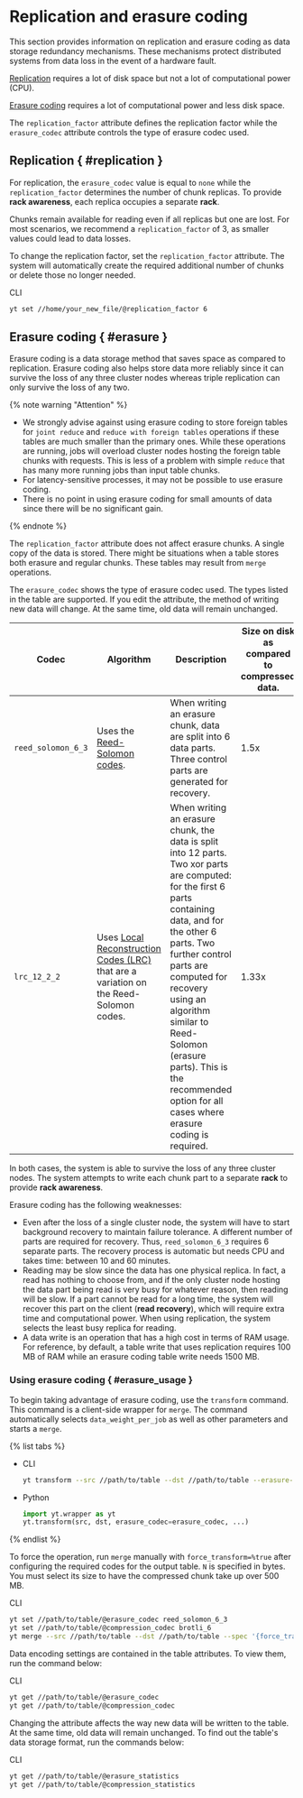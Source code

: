 # Replication and erasure coding

This section provides information on replication and erasure coding as data storage redundancy mechanisms. These mechanisms protect distributed systems from data loss in the event of a hardware fault.

[Replication](https://en.wikipedia.org/wiki/Replication_(computing)) requires a lot of disk space but not a lot of computational power (CPU).

[Erasure coding](https://en.wikipedia.org/wiki/Erasure_code) requires a lot of computational power and less disk space.

The `replication_factor` attribute defines the replication factor while the `erasure_codec` attribute controls the type of erasure codec used.

## Replication { #replication }

For replication, the `erasure_codec` value is equal to `none` while the `replication_factor` determines the number of chunk replicas. To provide **rack awareness**, each replica occupies a separate **rack**.

Chunks remain available for reading even if all replicas but one are lost. For most scenarios, we recommend a `replication_factor` of 3, as smaller values could lead to data losses.

To change the replication factor, set the `replication_factor` attribute. The system will automatically create the required additional number of chunks or delete those no longer needed.

CLI
```bash
yt set //home/your_new_file/@replication_factor 6
```

## Erasure coding { #erasure }

Erasure coding is a data storage method that saves space as compared to replication. Erasure coding also helps store data more reliably since it can survive the loss of any three cluster nodes whereas triple replication can only survive the loss of any two.

{% note warning "Attention" %}

- We strongly advise against using erasure coding to store foreign tables for `joint reduce` and `reduce with foreign tables` operations if these tables are much smaller than the primary ones. While these operations are running, jobs will overload cluster nodes hosting the foreign table chunks with requests. This is less of a problem with simple `reduce` that has many more running jobs than input table chunks.
- For latency-sensitive processes, it may not be possible to use erasure coding.
- There is no point in using erasure coding for small amounts of data since there will be no significant gain.

{% endnote %}

The `replication_factor` attribute does not affect erasure chunks. A single copy of the data is stored.
There might be situations when a table stores both erasure and regular chunks. These tables may result from `merge` operations.

The `erasure_codec` shows the type of erasure codec used. The types listed in the table are supported.
If you edit the attribute, the method of writing new data will change. At the same time, old data will remain unchanged.


| Codec | Algorithm | Description | Size on disk as compared to compressed data. | Recovery cost. |
|-------|----------|----------|------------------------|--------------------------|
| `reed_solomon_6_3` | Uses the [Reed-Solomon codes](https://en.wikipedia.org/wiki/Reed-Solomon_error_correction). | When writing an erasure chunk, data are split into 6 data parts. Three control parts are generated for recovery. | 1.5x | The recovery cost is high in CPU resources and time. |
| `lrc_12_2_2` | Uses [Local Reconstruction Codes (LRC)](https://www.microsoft.com/en-us/research/publication/erasure-coding-in-windows-azure-storage/?from=http%3A%2F%2Fresearch.microsoft.com%2Fpubs%2F179583%2Flrc12-cheng%2520webpage.pdf) that are a variation on the Reed-Solomon codes. | When writing an erasure chunk, the data is split into 12 parts. Two xor parts are computed: for the first 6 parts containing data, and for the other 6 parts. Two further control parts are computed for recovery using an algorithm similar to Reed-Solomon (erasure parts). This is the recommended option for all cases where erasure coding is required. | 1.33x | The recovery cost is moderate in CPU resources and time. |

In both cases, the system is able to survive the loss of any three cluster nodes.
The system attempts to write each chunk part to a separate **rack** to provide **rack awareness**.

Erasure coding has the following weaknesses:

- Even after the loss of a single cluster node, the system will have to start background recovery to maintain failure tolerance. A different number of parts are required for recovery. Thus, `reed_solomon_6_3` requires 6 separate parts. The recovery process is automatic but needs CPU and takes time: between 10 and 60 minutes.
- Reading may be slow since the data has one physical replica. In fact, a read has nothing to choose from, and if the only cluster node hosting the data part being read is very busy for whatever reason, then reading will be slow. If a part cannot be read for a long time, the system will recover this part on the client (**read recovery**), which will require extra time and computational power. When using replication, the system selects the least busy replica for reading.
- A data write is an operation that has a high cost in terms of RAM usage. For reference, by default, a table write that uses replication requires 100 MB of RAM while an erasure coding table write needs 1500 MB.

### Using erasure coding { #erasure_usage }

To begin taking advantage of erasure coding, use the `transform` command.
This command is a client-side wrapper for `merge`. The command automatically selects `data_weight_per_job` as well as other parameters and starts a `merge`.

{% list tabs %}

- CLI
    ```bash
    yt transform --src //path/to/table --dst //path/to/table --erasure-codec reed_solomon_6_3 --compression-codec brotli_6
    ```

- Python
    ```python
    import yt.wrapper as yt
    yt.transform(src, dst, erasure_codec=erasure_codec, ...)
    ```

{% endlist %}

To force the operation, run `merge` manually with `force_transform=%true` after configuring the required codes for the output table.
`N` is specified in bytes. You must select its size to have the compressed chunk take up over 500 MB.

CLI
```bash
yt set //path/to/table/@erasure_codec reed_solomon_6_3
yt set //path/to/table/@compression_codec brotli_6
yt merge --src //path/to/table --dst //path/to/table --spec '{force_transform = %true;data_weight_per_job=N}
```

Data encoding settings are contained in the table attributes. To view them, run the command below:

CLI
```bash
yt get //path/to/table/@erasure_codec
yt get //path/to/table/@compression_codec
```

Changing the attribute affects the way new data will be written to the table. At the same time, old data will remain unchanged. To find out the table's data storage format, run the commands below:

CLI
```bash
yt get //path/to/table/@erasure_statistics
yt get //path/to/table/@compression_statistics
```

